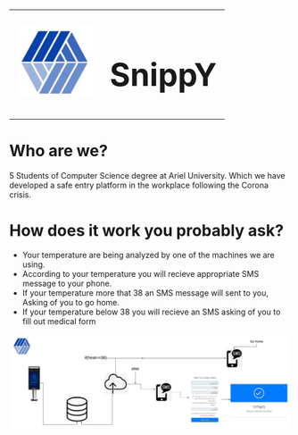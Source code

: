 
# <table><tr><td><img src="public/photos_readme/logo.jpeg"></td><td> <h1> SnippY</h1> 
</td></tr></table>



#             Who are we?


5 Students of Computer Science degree at Ariel University. Which we have developed a safe entry platform in the workplace following the Corona crisis. 



#    How does it work you probably ask?

- Your temperature are being analyzed by one of the machines we are using.
- According to your temperature you will recieve appropriate SMS message to your phone.
- If your temperature more that 38 an SMS message will sent to you, Asking of you to go home.
- If your temperature below 38 you will recieve an SMS asking of you to fill out medical form

<img src="public/photos_readme/Hackthon.jpeg">
